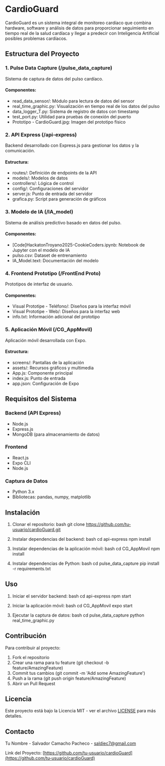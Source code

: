 # CardioGuard

CardioGuard es un sistema integral de monitoreo cardíaco que combina hardware, software y análisis de datos para proporcionar seguimiento en tiempo real de la salud cardíaca y llegar a predecir con Inteligencia Artificial posibles problemas cardíacos.

## Estructura del Proyecto

### 1. Pulse Data Capture (/pulse_data_capture)
Sistema de captura de datos del pulso cardíaco.

#### Componentes:
- read_data_sensor/: Módulo para lectura de datos del sensor
- real_time_graphic.py: Visualización en tiempo real de los datos del pulso
- data_logger_T.py: Sistema de registro de datos con timestamp
- test_port.py: Utilidad para pruebas de conexión del puerto
- Prototipo - CardioGuard.jpg: Imagen del prototipo físico

### 2. API Express (/api-express)
Backend desarrollado con Express.js para gestionar los datos y la comunicación.

#### Estructura:
- routes/: Definición de endpoints de la API
- models/: Modelos de datos
- controllers/: Lógica de control
- config/: Configuraciones del servidor
- server.js: Punto de entrada del servidor
- grafica.py: Script para generación de gráficos

### 3. Modelo de IA (/IA_model)
Sistema de análisis predictivo basado en datos del pulso.

#### Componentes:
- [Code]HackatonTroyano2025-CookieCoders.ipynb: Notebook de Jupyter con el modelo de IA
- pulso.csv: Dataset de entrenamiento
- IA_Model.text: Documentación del modelo

### 4. Frontend Prototipo (/FrontEnd Proto)
Prototipos de interfaz de usuario.

#### Componentes:
- Visual Prototipe - Teléfono/: Diseños para la interfaz móvil
- Visual Prototipe - Web/: Diseños para la interfaz web
- info.txt: Información adicional del prototipo

### 5. Aplicación Móvil (/CG_AppMovil)
Aplicación móvil desarrollada con Expo.

#### Estructura:
- screens/: Pantallas de la aplicación
- assets/: Recursos gráficos y multimedia
- App.js: Componente principal
- index.js: Punto de entrada
- app.json: Configuración de Expo

## Requisitos del Sistema

### Backend (API Express)
- Node.js
- Express.js
- MongoDB (para almacenamiento de datos)

### Frontend
- React.js
- Expo CLI
- Node.js

### Captura de Datos
- Python 3.x
- Bibliotecas: pandas, numpy, matplotlib

## Instalación

1. Clonar el repositorio:
bash
git clone https://github.com/tu-usuario/cardioGuard.git


2. Instalar dependencias del backend:
bash
cd api-express
npm install


3. Instalar dependencias de la aplicación móvil:
bash
cd CG_AppMovil
npm install


4. Instalar dependencias de Python:
bash
cd pulse_data_capture
pip install -r requirements.txt


## Uso

1. Iniciar el servidor backend:
bash
cd api-express
npm start


2. Iniciar la aplicación móvil:
bash
cd CG_AppMovil
expo start


3. Ejecutar la captura de datos:
bash
cd pulse_data_capture
python real_time_graphic.py


## Contribución

Para contribuir al proyecto:
1. Fork el repositorio
2. Crear una rama para tu feature (git checkout -b feature/AmazingFeature)
3. Commit tus cambios (git commit -m 'Add some AmazingFeature')
4. Push a la rama (git push origin feature/AmazingFeature)
5. Abrir un Pull Request

## Licencia

Este proyecto está bajo la Licencia MIT - ver el archivo [LICENSE](LICENSE) para más detalles.

## Contacto

Tu Nombre - Salvador Camacho Pacheco - saldiec7@gmail.com

Link del Proyecto: [https://github.com/tu-usuario/cardioGuard](https://github.com/tu-usuario/cardioGuard)

